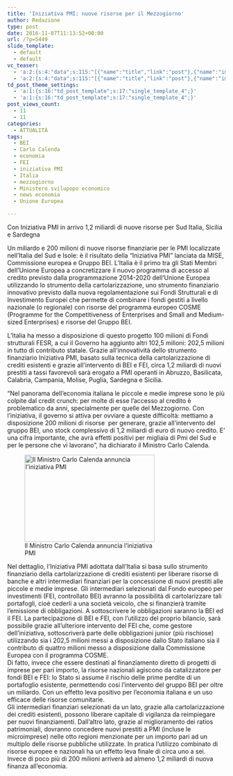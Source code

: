 ```yaml
---
title: 'Iniziativa PMI: nuove risorse per il Mezzogiorno'
author: Redazione
type: post
date: 2016-11-07T11:13:52+00:00
url: /?p=5449
slide_template:
  - default
  - default
vc_teaser:
  - 'a:2:{s:4:"data";s:115:"[{"name":"title","link":"post"},{"name":"image","image":"featured","link":"none"},{"name":"text","mode":"excerpt"}]";s:7:"bgcolor";s:0:"";}'
  - 'a:2:{s:4:"data";s:115:"[{"name":"title","link":"post"},{"name":"image","image":"featured","link":"none"},{"name":"text","mode":"excerpt"}]";s:7:"bgcolor";s:0:"";}'
td_post_theme_settings:
  - 'a:1:{s:16:"td_post_template";s:17:"single_template_4";}'
  - 'a:1:{s:16:"td_post_template";s:17:"single_template_4";}'
post_views_count:
  - 11
  - 11
categories:
  - ATTUALITÀ
tags:
  - BEI
  - Carlo Calenda
  - economia
  - FEI
  - iniziativa PMI
  - Italia
  - mezzogiorno
  - Ministero svilupopo economico
  - news economia
  - Unione Europea

---
```

Con Iniziativa PMI in arrivo 1,2 miliardi di nuove risorse per Sud Italia, Sicilia e Sardegna

Un miliardo e 200 milioni di nuove risorse finanziarie per le PMI localizzate nell’Italia del Sud e Isole: è il risultato della “Iniziativa PMI” lanciata da MISE, Commissione europea e Gruppo BEI. L’Italia è il primo tra gli Stati Membri dell’Unione Europea a concretizzare il nuovo programma di accesso al credito previsto dalla programmazione 2014-2020 dell’Unione Europea utilizzando lo strumento della cartolarizzazione, uno strumento finanziario innovativo previsto dalla nuova regolamentazione sui Fondi Strutturali e di Investimento Europei che permette di combinare i fondi gestiti a livello nazionale (o regionale) con risorse del programma europeo COSME (Programme for the Competitiveness of Enterprises and Small and Medium-sized Enterprises) e risorse del Gruppo BEI.

L’Italia ha messo a disposizione di questo progetto 100 milioni di Fondi strutturali FESR, a cui il Governo ha aggiunto altri 102,5 milioni: 202,5 milioni in tutto di contributo statale. Grazie all’innovatività dello strumento finanziario Iniziativa PMI, basato sulla tecnica della cartolarizzazione di crediti esistenti e grazie all’intervento di BEI e FEI, circa 1,2 miliardi di nuovi prestiti a tassi favorevoli sarà erogato a PMI operanti in Abruzzo, Basilicata, Calabria, Campania, Molise, Puglia, Sardegna e Sicilia.

“Nel panorama dell’economia italiana le piccole e medie imprese sono le più colpite dal credit crunch: per molte di esse l’accesso al credito è problematico da anni, specialmente per quelle del Mezzogiorno. Con l’iniziativa, il governo si attiva per ovviare a queste difficoltà: mettiamo a disposizione 200 milioni di risorse  per generare, grazie all’intervento del gruppo BEI, uno stock complessivo di 1,2 miliardi di euro di nuovo credito. E’ una cifra importante, che avrà effetti positivi per migliaia di Pmi del Sud e per le persone che vi lavorano”, ha dichiarato il Ministro Carlo Calenda.

<figure id="attachment_5451" aria-describedby="caption-attachment-5451" style="width: 300px" class="wp-caption alignleft"><img decoding="async" loading="lazy" class="wp-image-5451 size-medium" src="https://progressonline.it/wp-content/uploads/2016/11/Carlo-Calenda--300x200.jpg" alt="Il Ministro Carlo Calenda annuncia l'iniziativa PMI" width="300" height="200" /><figcaption id="caption-attachment-5451" class="wp-caption-text">Il Ministro Carlo Calenda annuncia l&#8217;iniziativa PMI</figcaption></figure>

Nel dettaglio, l’Iniziativa PMI adottata dall’Italia si basa sullo strumento finanziario della cartolarizzazione di crediti esistenti per liberare risorse di banche e altri intermediari finanziari per la concessione di nuovi prestiti alle piccole e medie imprese. Gli intermediari selezionati dal Fondo europeo per investimenti (FEI, controllato BEI) avranno la possibilità di cartolarizzare tali portafogli, cioè cederli a una società veicolo, che si finanzierà tramite l’emissione di obbligazioni. A sottoscrivere le obbligazioni saranno la BEI ed il FEI. La partecipazione di BEI e FEI, con l’utilizzo del proprio bilancio, sarà possibile grazie all’ulteriore intervento del FEI che, come gestore dell’iniziativa, sottoscriverà parte delle obbligazioni junior (più rischiose) utilizzando sia i 202,5 milioni messi a disposizione dallo Stato italiano sia il contributo di quattro milioni messo a disposizione dalla Commissione Europea con il programma COSME.  
Di fatto, invece che essere destinati al finanziamento diretto di progetti di imprese per pari importo, la risorse nazionali agiscono da catalizzatore per fondi BEI e FEI: lo Stato si assume il rischio delle prime perdite di un portafoglio esistente, permettendo cosi l’intervento del gruppo BEI per oltre un miliardo. Con un effetto leva positivo per l’economia italiana e un uso efficace delle risorse comunitarie.  
Gli intermediari finanziari selezionati da un lato, grazie alla cartolarizzazione dei crediti esistenti, possono liberare capitale di vigilanza da reimpiegare per nuovi finanziamenti. Dall’altro lato, grazie al miglioramento dei ratios patrimoniali, dovranno concedere nuovi prestiti a PMI (incluse le microimprese) nelle otto regioni menzionate per un importo pari ad un multiplo delle risorse pubbliche utilizzate. In pratica l’utilizzo combinato di risorse europee e nazionali ha un effetto leva finale di circa uno a sei. Invece di poco più di 200 milioni arriverà ad almeno 1,2 miliardi di nuova finanza all’economia.
